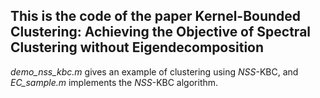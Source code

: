 ## This is the code of the paper Kernel-Bounded Clustering: Achieving the Objective of Spectral Clustering without Eigendecomposition

*demo_nss_kbc.m* gives an example of clustering using $NSS$-KBC, and *EC_sample.m* implements the $NSS$-KBC algorithm.
